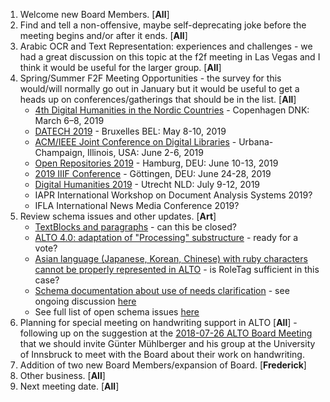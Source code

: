 1. Welcome new Board Members. [**All**]
2. Find and tell a non-offensive, maybe self-deprecating joke before the meeting begins and/or after it ends. [**All**]
3. Arabic OCR and Text Representation: experiences and challenges - we had a great discussion on this topic at the f2f meeting in Las Vegas and I think it would be useful for the larger group. [**All**]
4. Spring/Summer F2F Meeting Opportunities - the survey for this would/will normally go out in January but it would be useful to get a heads up on conferences/gatherings that should be in the list. [**All**]
   * [4th Digital Humanities in the Nordic Countries](https://cst.dk/DHN2019/DHN2019.html) - Copenhagen DNK: March 6–8, 2019
   * [DATECH 2019](http://openpreservation.org/event/datech-2019) - Bruxelles BEL: May 8-10, 2019
   * [ACM/IEEE Joint Conference on Digital Libraries](http://2019.jcdl.org) - Urbana-Champaign, Illinois, USA: June 2-6, 2019
   * [Open Repositories 2019](https://or2019.blogs.uni-hamburg.de) - Hamburg, DEU: June 10-13, 2019 
   * [2019 IIIF Conference](https://iiif.io/event/2019/goettingen/) - Göttingen, DEU: June 24-28, 2019
   * [Digital Humanities 2019](https://dh2019.adho.org) - Utrecht NLD: July 9-12, 2019
   * IAPR International Workshop on Document Analysis Systems 2019?
   * IFLA International News Media Conference 2019?
5. Review schema issues and other updates. [**Art**]
   * [TextBlocks and paragraphs](https://github.com/altoxml/schema/issues/53)  - can this be closed?
   * [ALTO 4.0: adaptation of "Processing" substructure](https://github.com/altoxml/schema/issues/52) - ready for a vote?
   * [Asian language (Japanese, Korean, Chinese) with ruby characters cannot be properly represented in ALTO](https://github.com/altoxml/schema/issues/51) - is RoleTag sufficient in this case?
   * [Schema documentation about use of <SP> needs clarification](https://github.com/altoxml/schema/issues/54) - see ongoing discussion [here](https://github.com/UB-Mannheim/ocr-fileformat/issues/78)
   * See full list of open schema issues [here](https://github.com/altoxml/schema/issues)
6. Planning for special meeting on handwriting support in ALTO [**All**] - following up on the suggestion at the [2018-07-26 ALTO Board Meeting](https://github.com/altoxml/board/blob/gh-pages/minutes/2018-07-26%20ALTO%20Board%20Meeting%20Minutes.md) that we should invite Günter Mühlberger and his group at the University of Innsbruck to meet with the Board about their work on handwriting.
7. Addition of two new Board Members/expansion of Board. [**Frederick**]
8. Other business. [**All**]
9. Next meeting date. [**All**]
